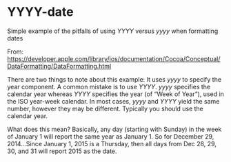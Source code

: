 # YYYY-date
Simple example of the pitfalls of using *YYYY* versus *yyyy* when formatting dates

From: https://developer.apple.com/library/ios/documentation/Cocoa/Conceptual/DataFormatting/DataFormatting.html

There are two things to note about this example:
It uses *yyyy* to specify the year component. A common mistake is to use *YYYY*. *yyyy* specifies 
the calendar year whereas *YYYY* specifies the year (of “Week of Year”), used in the ISO year-week 
calendar. In most cases, *yyyy* and *YYYY* yield the same number, however they may be different. 
Typically you should use the calendar year.

What does this mean? Basically, any day (starting with Sunday) in the week of January 1 will report
the same year as January 1. 
So for December 29, 2014...Since January 1, 2015 is a Thursday, then all days from Dec 28, 29, 30, and 31 will report 2015 as the date.
